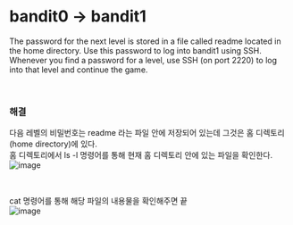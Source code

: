 # bandit0 -> bandit1
The password for the next level is stored in a file called readme located in the home directory. Use this password to log into bandit1 using SSH. Whenever you find a password for a level, use SSH (on port 2220) to log into that level and continue the game.

<br/>

### 해결
다음 레벨의 비밀번호는 readme 라는 파일 안에 저장되어 있는데 그것은 홈 디렉토리(home directory)에 있다. <br/>
홈 디렉토리에서 ls -l 명령어를 통해 현재 홈 디렉토리 안에 있는 파일을 확인한다. <br/>
![image](https://github.com/limhyerin/StudyNote/assets/70150896/dd4dfb6f-4666-4fe8-ba94-b770249f6735)

<br/>

cat 명령어를 통해 해당 파일의 내용물을 확인해주면 끝 <br/>
![image](https://github.com/limhyerin/StudyNote/assets/70150896/a125ec6a-1c97-4e29-8ad2-cd63239cfab5)
